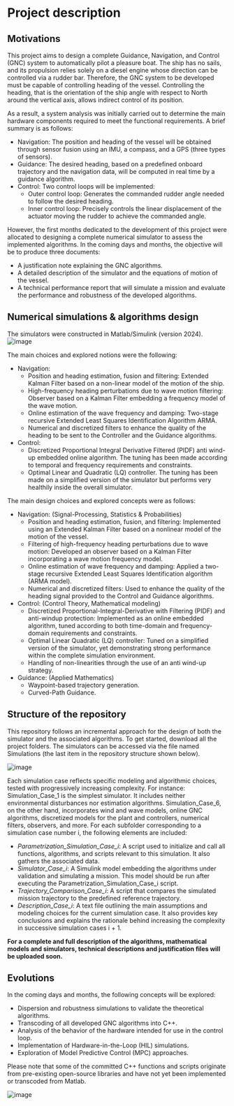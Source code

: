 # Project description

## Motivations

This project aims to design a complete Guidance, Navigation, and Control (GNC) system to automatically pilot a pleasure boat.
The ship has no sails, and its propulsion relies solely on a diesel engine whose direction can be controlled via a rudder bar.
Therefore, the GNC system to be developed must be capable of controlling heading of the vessel.
Controlling the heading, that is the orientation of the ship angle with respect to North around the vertical axis, allows indirect control of its position.

As a result, a system analysis was initially carried out to determine the main hardware components required to meet the functional requirements. A brief summary is as follows:
* Navigation: The position and heading of the vessel will be obtained through sensor fusion using an IMU, a compass, and a GPS (three types of sensors).
* Guidance: The desired heading, based on a predefined onboard trajectory and the navigation data, will be computed in real time by a guidance algorithm.
* Control: Two control loops will be implemented:
  * Outer control loop: Generates the commanded rudder angle needed to follow the desired heading.
  * Inner control loop: Precisely controls the linear displacement of the actuator moving the rudder to achieve the commanded angle.
 
However, the first months dedicated to the development of this project were allocated to designing a complete numerical simulator to assess the implemented algorithms. 
In the coming days and months, the objective will be to produce three documents:
* A justification note explaining the GNC algorithms.
* A detailed description of the simulator and the equations of motion of the vessel.
* A technical performance report that will simulate a mission and evaluate the performance and robustness of the developed algorithms.

## Numerical simulations & algorithms design

The simulators were constructed in Matlab/Simulink (version 2024). 
![image](https://github.com/user-attachments/assets/8a226e1f-9467-4772-9cb0-c931db80cadd)

The main choices and explored notions were the following:
* Navigation:
  * Position and heading estimation, fusion and filtering: Extended Kalman Filter based on a non-linear model of the motion of the ship.
  * High-frequency heading perturbations due to wave motion filtering: Observer based on a Kalman Filter embedding a frequency model of the wave motion.
  * Online estimation of the wave frequency and damping: Two-stage recursive Extended Least Squares Identification Algorithm ARMA.
  * Numerical and discretized filters to enhance the quality of the heading to be sent to the Controller and the Guidance algorithms.
* Control:
  * Discretized Proportional Integral Derivative Filtered (PIDF) anti wind-up embedded online algorithm. The tuning has been made according to temporal and
    frequency requirements and constraints.
  * Optimal Linear and Quadratic (LQ) controller. The tuning has been made on a simplified version of the simulator but performs very healthily inside the
    overall simulator.

The main design choices and explored concepts were as follows:
* Navigation: (Signal-Processing, Statistics & Probabilities)
  * Position and heading estimation, fusion, and filtering: Implemented using an Extended Kalman Filter based on a nonlinear model of the motion of the vessel.
  * Filtering of high-frequency heading perturbations due to wave motion: Developed an observer based on a Kalman Filter incorporating a wave motion frequency model.
  * Online estimation of wave frequency and damping: Applied a two-stage recursive Extended Least Squares Identification algorithm (ARMA model).
  * Numerical and discretized filters: Used to enhance the quality of the heading signal provided to the Control and Guidance algorithms.
* Control: (Control Theory, Mathematical modeling)
  * Discretized Proportional-Integral-Derivative with Filtering (PIDF) and anti-windup protection: Implemented as an online embedded algorithm, tuned according to both time-domain and frequency-domain 
    requirements and constraints.
  * Optimal Linear Quadratic (LQ) controller: Tuned on a simplified version of the simulator, yet demonstrating strong performance within the complete simulation environment.
  * Handling of non-linearities through the use of an anti wind-up strategy.
* Guidance: (Applied Mathematics)
  * Waypoint-based trajectory generation.
  * Curved-Path Guidance.

## Structure of the repository

This repository follows an incremental approach for the design of both the simulator and the associated algorithms. To get started, download all the project folders. The simulators can be accessed via the file named Simulations (the last item in the repository structure shown below).

 ![image](https://github.com/user-attachments/assets/f18dd96a-1622-4abc-a4d4-7573378d0624)

Each simulation case reflects specific modeling and algorithmic choices, tested with progressively increasing complexity. For instance: Simulation_Case_1 is the simplest simulator. It includes neither environmental disturbances nor estimation algorithms. Simulation_Case_6, on the other hand, incorporates wind and wave models, online GNC algorithms, discretized models for the plant and controllers, numerical filters, observers, and more.
For each subfolder corresponding to a simulation case number i, the following elements are included:
* _Parametrization_Simulation_Case_i_: A script used to initialize and call all functions, algorithms, and scripts relevant to this simulation. It also gathers the associated data.
* _Simulator_Case_i_: A Simulink model embedding the algorithms under validation and simulating a mission. This model should be run after executing the Parametrization_Simulation_Case_i script.
* _Trajectory_Comparison_Case_i_: A script that compares the simulated mission trajectory to the predefined reference trajectory.
* _Description_Case_i_: A text file outlining the main assumptions and modeling choices for the current simulation case. It also provides key conclusions and explains the rationale behind increasing the complexity 
  in successive simulation cases i + 1.

**For a complete and full description of the algorithms, mathematical models and simulators, technical descriptions and justification files will be uploaded soon.**

## Evolutions

In the coming days and months, the following concepts will be explored:
* Dispersion and robustness simulations to validate the theoretical algorithms.
* Transcoding of all developed GNC algorithms into C++.
* Analysis of the behavior of the hardware intended for use in the control loop.
* Implementation of Hardware-in-the-Loop (HIL) simulations.
* Exploration of Model Predictive Control (MPC) approaches.

Please note that some of the committed C++ functions and scripts originate from pre-existing open-source libraries and have not yet been implemented or transcoded from Matlab.

![image](https://github.com/user-attachments/assets/a9a7d3c0-985f-484a-aded-0fd80257b27b)

 







